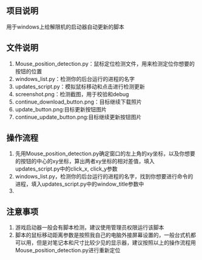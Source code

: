 ## 项目说明

用于windows上给解限机的启动器自动更新的脚本

## 文件说明

1. Mouse_position_detection.py：鼠标定位检测文件，用来检测定位你想要的按钮的位置
2. windows_list.py：检测你的后台运行的进程的名字
3. updates_script.py：模拟鼠标移动和点击进行检测更新
4. screenshot.png：检测截图，用于校验和debug
5. continue_download_button.png：目标继续下载照片
6. update_button.png:目标更新按钮图片
7. continue_update_button.png:目标继续更新按钮图片

## 操作流程

1. 先用Mouse_position_detection.py确定窗口的左上角的xy坐标，以及你想要的按钮的中心的xy坐标，算出两者xy坐标的相对差值，填入updates_script.py中的click_x, click_y参数
2. windows_list.py，检测你的后台运行的进程的名字，找到你想要进行命令的进程，填入updates_script.py中的window_title参数中
3. 

## 注意事项

1. 游戏启动器一般会有脚本检测，建议使用管理员权限运行该脚本
2. 脚本的鼠标移动距离参数是按照我自己的电脑外接屏幕设置的，一般台式机都可以用，但是对笔记本和尺寸比较少见的显示器，建议按照以上的操作流程用Mouse_position_detection.py进行重新定位
